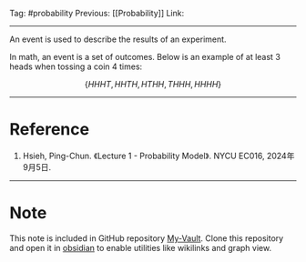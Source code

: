 Tag: #probability 
Previous: [[Probability]]
Link: 

---

An event is used to describe the results of an experiment.

In math, an event is a set of outcomes. Below is an example of at least 3 heads when tossing a coin 4 times:

$$
\{HHHT, HHTH, HTHH, THHH, HHHH\}
$$

---

# Reference

1. Hsieh, Ping-Chun. 《Lecture 1 - Probability Model》. NYCU EC016, 2024年9月5日.

---

# Note

This note is included in GitHub repository [My-Vault](https://github.com/LittleD3092/My-Vault.git). Clone this repository and open it in [obsidian](https://obsidian.md/) to enable utilities like wikilinks and graph view.